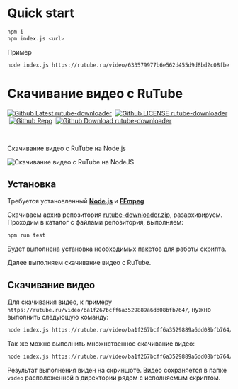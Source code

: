 # Quick start

````bash
npm i
npm index.js <url>
````

Пример


````bash
node index.js https://rutube.ru/video/633579977b6e562d455d9d8bd2c08fbe
````


# Скачивание видео с RuTube

<p><a href="https://github.com/ProjectSoft-STUDIONIONS/rutube-downloader/releases/latest" target="_blank"><img src="https://img.shields.io/github/v/release/ProjectSoft-STUDIONIONS/rutube-downloader?style=for-the-badge&color=%230098FF" alt="Github Latest rutube-downloader"></a> &nbsp;<a href="https://github.com/ProjectSoft-STUDIONIONS/rutube-downloader/blob/main/LICENSE" target="_blank"><img src="https://img.shields.io/github/license/ProjectSoft-STUDIONIONS/rutube-downloader?style=for-the-badge&color=%230098FF" alt="Github LICENSE rutube-downloader"></a> &nbsp;<a href="https://github.com/ProjectSoft-STUDIONIONS/rutube-downloader/" target="_blank"><img src="https://img.shields.io/github/repo-size/ProjectSoft-STUDIONIONS/rutube-downloader?style=for-the-badge&color=%230098FF" alt="Github Repo"></a> &nbsp;<a href="https://github.com/ProjectSoft-STUDIONIONS/rutube-downloader/releases/latest/download/rutube-downloader.zip" target="_blank"><img src="https://img.shields.io/github/downloads/ProjectSoft-STUDIONIONS/rutube-downloader/total?style=for-the-badge&color=%230098FF" alt="Github Download rutube-downloader"></a></p>
<p>&nbsp;</p>


Скачивание видео с RuTube на Node.js

![Скачивание видео с RuTube на NodeJS](screen.png?raw=true)

## Установка

Требуется установленный **[Node.js](https://nodejs.org/en/download/prebuilt-installer)** и **[FFmpeg](https://github.com/ProjectSoft-STUDIONIONS/ffmpegInstaller/releases/latest/download/ffmpeg_install.exe)**

Скачиваем архив репозитория [rutube-downloader.zip](https://github.com/ProjectSoft-STUDIONIONS/rutube-downloader/releases/latest/download/rutube-downloader.zip), разархивируем. Проходим в каталог с файлами репозитория, выполняем:

````bash
npm run test
````

Будет выполнена установка необходимых пакетов для работы скрипта.

Далее выполняем скачивание видео с RuTube.

## Скачивание видео

Для скачивания видео, к примеру `https://rutube.ru/video/ba1f267bcff6a3529889a6dd08bfb764/`, нужно выполнить следующую команду:

````bash
node index.js https://rutube.ru/video/ba1f267bcff6a3529889a6dd08bfb764/
````

Так же можно выполнить множнственное скачивание видео:

````bash
node index.js https://rutube.ru/video/ba1f267bcff6a3529889a6dd08bfb764/ https://rutube.ru/video/1c62a5d0f5a87bd2028a5e81eb1d70ba/ https://rutube.ru/video/3219fef0568d88d9bcd4567aef9fc1ea/
````

Результат выполнения виден на скриншоте. Видео сохраняется в папке `video` расположенной в директории рядом с исполняемым скриптом.
